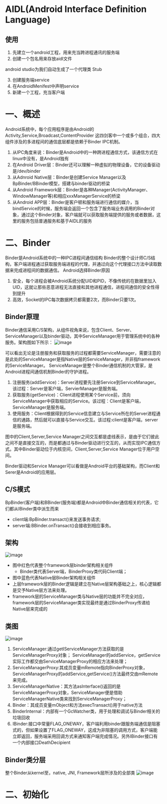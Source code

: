 # AIDL(Android Interface Definition Language)

## 使用
1. 先建立一个android工程，用来充当跨进程通讯的服务端
2. 创建一个包名用来存放aidl文件

android studio为我们自动生成了一个代理类 Stub 

3. 创建服务端service
4. 在AndroidMenifest中声明service
5. 新建一个工程，充当客户端

# 一、概述
Android系统中，每个应用程序是由Android的Activity,Service,Broadcast,ContentProvider
这四剑客中一个或多个组合，四大组件涉及的多进程间的通信底层都是依赖于Binder IPC机制。

1. 从IPC角度来说：Binder是Android中的一种跨进程通信方式，该通信方式在linux中没有，是Android独有
2. 在Android Driver层：Binder还可以理解一种虚拟的物理设备，它的设备驱动是/dev/binder
3. 从Adnroid Native层：Binder是创建Service Manager以及BpBinder/BBinder模型，搭建与binder驱动的桥梁
4. 从Android Framework层：Binder是各种Manager(ActivityManager、WindowManager等)和相应xxxManagerService的桥梁
5. 从Android APP层：Binder是客户顿和服务端进行通信的媒介，当bindService的时候，服务端会返回一个包含了服务端业务调用的Binder对象，通过这个Binder对象，客户端就可以获取服务端提供的服务或者数据，这里的服务包括普通服务和基于AIDL的服务

# 二、Binder
Binder是Android系统中的一种IPC进程间通信结构
Binder的整个设计师C/S结构，客户端进程通过获取服务端进程的代理，并通过向这个代理接口方法中读取数据来完成进程间的数据通信。
Android选择Binder原因
1. 安全，每个进程会被Android系统分配UID和PID，不像传统的在数据里加入UID，这就让那些恶意进程无法直接和其他进程通信，进程间通信的安全性得到提升
2. 高效，Socket的IPC每次数据拷贝都需要2次，而Binder只要1次。
## Binder原理
Binder通信采用C/S架构，从组件视角来说，包含Client、Server、ServiceManager以及binder驱动，其中ServiceManager用于管理系统中的各种服务。架构图如下所示：
![image](../img/cs.jpg)

可以看出无论是注册服务和获取服务的过程都需要ServiceManager，需要注意的是此处的ServiceManager是指Native层的ServiceManager，并非指framework的ServiceManager。
ServiceManager是整个Binder通信机制的大管家，是Android进程间通信机制Binder的守护进程。

1. 注册服务(addService)：Server进程要先注册Service到ServiceManager。该过程：Server是客户端，ServierManager是服务端。
2. 获取服务(getService)：Client进程使用某个Service前，须向ServiceManager中获取相应的Service。该过程：Client是客户端，ServiceManager是服务端。
3. 使用服务：Client根据得到的Service信息建立与Service所在的Server进程通信的通路，然后就可以直接与Service交互。该过程:client是客户端，server是服务端。

图中的Client,Server,Service Manager之间交互都是虚线表示，是由于它们彼此之间不是直接交互的，而是都通过与Binder驱动进行交互的，从而实现IPC通信方式。其中Binder驱动位于内核空间，Client,Server,Service Manager位于用户空间。

Binder驱动和Service Manager可以看做是Android平台的基础架构，而Client和Serer是Android的应用层。

## C/S模式
BpBinder(客户端)和BBinder(服务端)都是Android中Binder通信相关的代表，它们都从IBinder类中派生而来

* client端:BpBinder.transact()来发送事务请求;
* server端:BBinder.onTransact()会接收到相应事务。

## 架构
![image](../img/java_binder.jpg)
* 图中红色代表整个framework层binder架构相关组件
    * Binder类代表Server端，BinderProxy类代码Client端；
* 图中蓝色代表Native层Binder架构相关组件
* 上层framework层的Binder逻辑是建立在Native层架构基础之上，核心逻辑都是交予Native层方法来处理。
* framework层的ServiceManager类与Native层的功能并不完全对应，framework层的ServiceManager类实现最终是通过BinderProxy传递给Native层来完成的

## 类图
![image](../img/class_ServiceManager.jpg)

1. ServiceManager:通过getIServiceManager方法获取的是ServiceManagerProxy对象；
ServiceManager的addService，getService实际工作都交由ServiceManagerProxy的相应方法来处理；
2. ServiceManagerProxy:其成员变量mRemote指向BinderProxy对象，ServiceManagerProxy的addService,getService()方法最终交由mRemote来完成。
3. ServiceManagerNative：其方法asInterface()返回的是ServiceManagerProxy对象，ServiceManager便是借助ServiceManagerNative类来找到ServiceManagerProxy；
4. Binder：其成员变量mObject和方法execTransact()用于native方法
5. BinderInternal：内部有一个GcWatcher类，用于处理和调试与Binder相关的垃圾回收
6. IBinder:接口中常量FLAG\_ONEWAY，客户端利用binder跟服务端通信是阻塞式的，但如果设置了FLAG\_ONEWAY，这成为非阻塞的调用方式，客户端能立即返回，服务端采用回调方式来通知客户端完成情况。另外IBinder接口有一个内部接口DeathDecipient

## Binder类分层
整个Binder从kernel至，native, JNI, Framework层所涉及的全部类
![image](../img/java_binder_framework.jpg)

# 二、初始化

